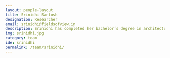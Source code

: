 ```yaml
---
layout: people-layout
title: Srinidhi Santosh
designation: Researcher
email: srinidhi@fieldsofview.in
description: Srinidhi has completed her bachelor’s degree in architecture from National Institute of Technology, Tiruchirappalli and is currently pursuing her post-graduate degree in Urban and Regional Planning from CEPT University, Ahmedabad. Her areas of interest include integration of land use and infrastructure provisioning, the study of different financing modes for urban development and climate change. She is currently working in the domain of governance in planning. During her free time, she enjoys sketching and painting.
img: srinidhi.jpg
category: team
ide: srinidhi
permalink: /team/srinidhi/
---
```

